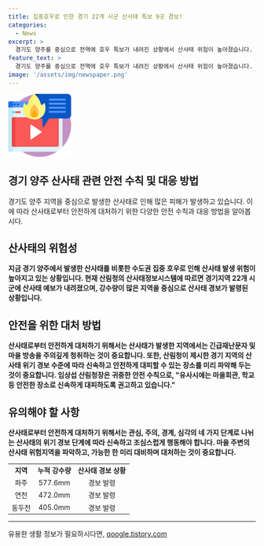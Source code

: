 ```yaml
---
title: 집중호우로 인한 경기 22개 시군 산사태 특보 9곳 경보!
categories:
  - News
excerpt: >
  경기도 양주를 중심으로 전역에 호우 특보가 내려진 상황에서 산사태 위험이 높아졌습니다. 22개 시군에서 산사태 예보가 내려졌으며, 파주와 연천, 동두천 등에서 산사태 경보가 발령되었습니다. 이 외에도 포천, 양주, 김포, 가평, 평택, 이천 등 9곳에서 산사태 경보가 내려졌으며, 13개 시군에서는 산사태 주의보가 발령되었습니다. 산림청은 수도권 지역의 산사태 위기 경보 수준을 심각 단계로 상향 발령하였으며, 대응이 필요하다고 당부했습니다. (사진=경기도북부소방재난본부 제공)
feature_text: >
  경기도 양주를 중심으로 전역에 호우 특보가 내려진 상황에서 산사태 위험이 높아졌습니다. 22개 시군에서 산사태 예보가 내려졌으며, 파주와 연천, 동두천 등에서 산사태 경보가 발령되었습니다. 이 외에도 포천, 양주, 김포, 가평, 평택, 이천 등 9곳에서 산사태 경보가 내려졌으며, 13개 시군에서는 산사태 주의보가 발령되었습니다. 산림청은 수도권 지역의 산사태 위기 경보 수준을 심각 단계로 상향 발령하였으며, 대응이 필요하다고 당부했습니다. (사진=경기도북부소방재난본부 제공)
image: '/assets/img/newspaper.png'
---
```


<p><img src="/assets/img/news.png" alt="rentncar 속보" /></p>

<h2>경기 양주 산사태 관련 안전 수칙 및 대응 방법</h2>

<p data-ke-size="size16">경기도 양주 지역을 중심으로 발생한 산사태로 인해 많은 피해가 발생하고 있습니다. 이에 따라 산사태로부터 안전하게 대처하기 위한 다양한 안전 수칙과 대응 방법을 알아봅시다.</p>

<h2 data-ke-size="size26">산사태의 위험성</h2>

<p data-ke-size="size16"><b>지금 경기 양주에서 발생한 산사태를 비롯한 수도권 집중 호우로 인해 산사태 발생 위험이 높아지고 있는 상황입니다. 현재 산림청의 산사태정보시스템에 따르면 경기지역 22개 시군에 산사태 예보가 내려졌으며, 강수량이 많은 지역을 중심으로 산사태 경보가 발령된 상황입니다.</b></p>

<h2 data-ke-size="size26">안전을 위한 대처 방법</h2>

<p data-ke-size="size16"><b>산사태로부터 안전하게 대처하기 위해서는 산사태가 발생한 지역에서는 긴급재난문자 및 마을 방송을 주의깊게 청취하는 것이 중요합니다. 또한, 산림청이 제시한 경기 지역의 산사태 위기 경보 수준에 따라 신속하고 안전하게 대피할 수 있는 장소를 미리 파악해 두는 것이 중요합니다. 임상섭 산림청장은 귀중한 안전 수칙으로, "유사시에는 마을회관, 학교 등 안전한 장소로 신속하게 대피하도록 권고하고 있습니다."</b></p>

<h2 data-ke-size="size26">유의해야 할 사항</h2>

<p data-ke-size="size16"><b>산사태로부터 안전하게 대처하기 위해서는 관심, 주의, 경계, 심각의 네 가지 단계로 나뉘는 산사태의 위기 경보 단계에 따라 신속하고 조심스럽게 행동해야 합니다. 마을 주변의 산사태 위험지역을 파악하고, 가능한 한 미리 대비하며 대처하는 것이 중요합니다.</b></p>

<table>
  <tr>
    <td style="text-align: center; height: 17px;"><b>지역</b></td>
    <td style="text-align: center; height: 17px;"><b>누적 강수량</b></td>
    <td style="text-align: center; height: 17px;"><b>산사태 경보 상황</b></td>
  </tr>
  <tr>
    <td style="text-align: center; height: 17px;">파주</td>
    <td style="text-align: center; height: 17px;">577.6mm</td>
    <td style="text-align: center; height: 17px;">경보 발령</td>
  </tr>
  <tr>
    <td style="text-align: center; height: 17px;">연천</td>
    <td style="text-align: center; height: 17px;">472.0mm</td>
    <td style="text-align: center; height: 17px;">경보 발령</td>
  </tr>
  <tr>
    <td style="text-align: center; height: 17px;">동두천</td>
    <td style="text-align: center; height: 17px;">405.0mm</td>
    <td style="text-align: center; height: 17px;">경보 발령</td>
  </tr>
</table>

<hr>

<p data-ke-size="size16"></p>
유용한 생활 정보가 필요하시다면, <a href="https://qoogle.tistory.com" rel="dofollow">qoogle.tistory.com</a>


